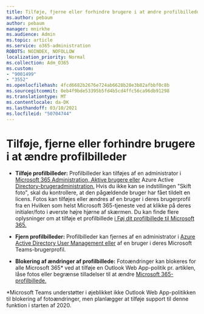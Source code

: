 ```yaml
---
title: Tilføje, fjerne eller forhindre brugere i at ændre profilbilleder
ms.author: pebaum
author: pebaum
manager: mnirkhe
ms.audience: Admin
ms.topic: article
ms.service: o365-administration
ROBOTS: NOINDEX, NOFOLLOW
localization_priority: Normal
ms.collection: Adm_O365
ms.custom:
- "9001499"
- "3552"
ms.openlocfilehash: 4fcd6682b2676e724ab6628b28e3b82afbbf0c8b
ms.sourcegitcommit: 0eb4f9bde53395b5fd4b5cd4ffc56ca96db91298
ms.translationtype: MT
ms.contentlocale: da-DK
ms.lasthandoff: 03/10/2021
ms.locfileid: "50704744"
---
```

# <a name="add-remove-or-prevent-users-from-changing-profile-photos"></a>Tilføje, fjerne eller forhindre brugere i at ændre profilbilleder

- **Tilføje profilbilleder:** Profilbilleder kan tilføjes af en administrator i [Microsoft 365 Administration, Aktive brugere eller](https://admin.microsoft.com/Adminportal/Home?source=applauncher#/users) Azure Active [Directory-brugeradministration.](https://portal.azure.com/#blade/Microsoft_AAD_IAM/UsersManagementMenuBlade/AllUsers)  Hvis du ikke kan se indstillingen "Skift foto", skal du kontrollere, at den pågældende bruger har fået tildelt en licens. Fotos kan tilføjes eller ændres af en bruger i deres brugerprofil fra en Hvilken som helst Microsoft 365-tjeneste ved at klikke på deres initialer/foto i øverste højre hjørne af skærmen. Du kan finde flere oplysninger om at tilføje et profilbillede [i Føj dit profilbillede til Microsoft 365.](https://support.office.com/article/add-your-profile-photo-to-office-365-2eaf93fd-b3f1-43b9-9cdc-bdcd548435b7)

- **Fjern profilbilleder:** Profilbilleder kan fjernes af en administrator i [Azure Active Directory User Management eller](https://portal.azure.com/#blade/Microsoft_AAD_IAM/UsersManagementMenuBlade/AllUsers) af en bruger i deres Microsoft Teams-brugerprofil.

- **Blokering af ændringer af profilbillede:** Fotoændringer kan blokeres for alle Microsoft 365* ved at tilføje en Outlook Web App-politik pr. artiklen, låse fotos eller begrænse tilladelser til at ændre [Microsoft 365-profilbillede.](https://answers.microsoft.com/msoffice/forum/msoffice_o365admin-mso_dep365-mso_o365b/locking-photos-or-restricting-permissions-to/1d19ae4f-de5d-4c3d-a0ad-4b8b8ac32e3d)

*Microsoft Teams understøtter i øjeblikket ikke Outlook Web App-politikken til blokering af fotoændringer, men planlægger at tilføje support til denne funktion i starten af 2020.
